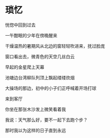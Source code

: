# 琐忆

恍惚中回到过去

一午酣眠的少年在傍晚醒来

干燥温热的暑期风从北边的窗轻轻吹进来，抚过脸庞

窗口看出去，微青色的天空几丝白云

早起的金星爬上天幕

池塘边台湾柳队列顶上飘起缕缕炊烟

大操场的那边，初中的小子们正呼喊着开场打球

来到客厅

你坐在那张木沙发上微笑看着我

我说：天气那么好，要不一起下去跑个步？

那时我以为这样的日子直到永远
